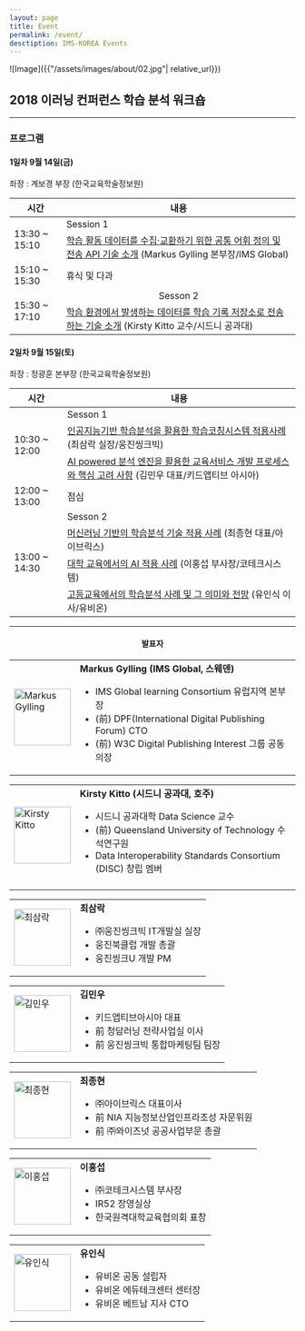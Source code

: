```yaml
---
layout: page
title: Event
permalink: /event/
desctiption: IMS-KOREA Events
---
```

![Image]({{"/assets/images/about/02.jpg"| relative_url}})
<h2 class="text-center">2018 이러닝 컨퍼런스 학습 분석 워크숍</h2>
<hr/>
<h3 class="text-center"> 프로그램 </h3>

#### 1일차 9월 14일(금)
좌장 : 계보경 부장 (한국교육학술정보원)
<table class="table table-striped table-bordered">
<tr>
<th>시간</th>
<th>내용</th>
</tr>
<tbody>
<tr>
<td rowspan="2">13:30 ~ 15:10
</td>
<td>Session 1</td>
</tr>
<tr>
<td><a href="{{ "/assets/learning-analytics-2018/LASI_Markus_Gylling_mgy-seoul-sep2018.pdf" | absolute_url }}" target="_blank">학습 활동 데이터를 수집·교환하기 위한 공통 어휘 정의 및 전송 API 기술 소개</a>
(Markus Gylling 본부장/IMS Global)
</td>
</tr>
<tr>
<td>15:10 ~ 15:30
</td>
<td>휴식 및 다과
</td>
</tr>
<tr>
<td rowspan="2">15:30 ~ 17:10
</td>
<td><center>Sesson 2</center></td>
</tr>
<tr>
<td><a href="{{ "/assets/learning-analytics-2018/LASI_Kirsty_Kitto_Kitto-final.pdf" | absolute_url }}" target="_blank">학습 환경에서 발생하는 데이터를 학습 기록 저장소로 전송하는 기술 소개</a> (Kirsty Kitto 교수/시드니 공과대)
</td>
</tr>
</tbody>
</table>

#### 2일차 9월 15일(토)

좌장 : 정광훈 본부장 (한국교육학술정보원)

<table class="table table-striped table-bordered">
<tr>
<th>시간</th>
<th>내용</th>
</tr>
<tbody>
<tr>
<td rowspan="4">10:30 ~ 12:00</td>
</tr>
<tr>
<td>Sesson 1</td>
</tr><tr>
<td><a href="{{ "/assets/learning-analytics-2018/" | absolute_url }}" target="_blank">인공지능기반 학습분석을 활용한 학습코칭시스템 적용사례</a>
(최삼락 실장/웅진씽크빅)</td>
</tr>
<tr>
<td><a href="{{ "/assets/learning-analytics-2018/LASI2_Minwoo_Kim_Kidapptive_Asia.pdf" | absolute_url }}" target="_blank">AI powered 분석 엔진을 활용한 교육서비스 개발 프로세스와 핵심 고려 사항</a>
(김민우 대표/키드앱티브 아시아)</td>
</tr>
<tr>
<td>12:00 ~ 13:00</td>
<td>점심</td>
</tr>
<tr>
<td rowspan="5">13:00 ~ 14:30</td>
<td>Sesson 2</td>
<tr>
<td><a href="{{ "/assets/learning-analytics-2018/LASI2_Jonghyun_Chae_IBRICKS.pdf" | absolute_url }}" target="_blank">머신러닝 기반의 학습분석 기술 적용 사례</a>
(최종현 대표/아이브릭스)</td>
</tr>
</tr>
<tr>
<td><a href="{{ "/assets/learning-analytics-2018/LASI2_Hongseob_Lee_Kotech.pdf" | absolute_url }}" target="_blank">대학 교육에서의 AI 적용 사례</a>
(이홍섭 부사장/코테크시스템)</td>
</tr>
<tr>
<td><a href="{{ "/assets/learning-analytics-2018/LASI2_Insik_Yoo_Ubion_Learning_Analytics_in_High_School_Edcuation.pdf" | absolute_url }}" target="_blank">고등교육에서의 학습분석 사례 및 그 의미와 전망</a>
(유인식 이사/유비온)</td>
</tr>
</tbody>
</table>

* * *

#### <center>발표자</center>

<table class="sp">
<tbody>
<tr>
<td class="col-md-2"><img src="{{ "/assets/learning-analytics-2018/speaker5_1.jpg" | absolute_url }}" alt="Markus Gylling" width="100px"/></td>
<td><strong><span style="font-size: 12pt;">Markus Gylling (IMS Global, 스웨덴) </span></strong>
<ul>
 	<li>IMS Global learning Consortium 유럽지역 본부장</li>
  <li>(前) DPF(International Digital Publishing Forum) CTO</li>
  <li>(前) W3C Digital Publishing Interest 그룹 공동 의장</li>
</ul>
</td>
</tr>
</tbody>
</table>
<table class="sp">
<tbody>
<tr>
<td class="col-md-2"><img src="{{ "/assets/learning-analytics-2018/speaker5_2.jpg" | absolute_url }}" alt="Kirsty Kitto" width="100px"/></td>
<td><strong><span style="font-size: 12pt;">Kirsty Kitto (시드니 공과대, 호주) </span></strong>
<ul>
 	<li>시드니 공과대학 Data Science 교수</li>
  <li>(前) Queensland University of Technology 수석연구원</li>
  <li>Data Interoperability Standards Consortium (DISC) 창립 멤버</li>
</ul>
</td>
</tr>
<tr>
<td colspan="2">
</td>
</tr>
</tbody>
</table>
<table class="sp">
<tbody>
<tr>
<td class="col-md-2"><img src="{{ "/assets/learning-analytics-2018/speaker5_3.png" | absolute_url }}" alt="최삼락" width="100px"/></td>
<td><strong><span style="font-size: 12pt;">최삼락 </span></strong>
<ul>
 	<li>㈜웅진씽크빅 IT개발실 실장</li>
  <li>웅진북클럽 개발 총괄</li>
  <li>웅진씽크U 개발 PM</li>
</ul></td>
</tr>
</tbody>
</table>
<table class="sp">
<tbody>
<tr>
<td class="col-md-2"><img src="{{ "/assets/learning-analytics-2018/speaker5_4.jpg" | absolute_url }}" alt="김민우" width="100px"/></td>
<td><strong><span style="font-size: 12pt;">김민우 </span></strong>
<ul>
 	<li>키드앱티브아시아 대표</li>
  <li>前 청담러닝 전략사업실 이사</li>
  <li>前 웅진씽크빅 통합마케팅팀 팀장</li>
</ul></td>
</tr>
</tbody>
</table>
<table class="sp">
<tbody>
<tr>
<td class="col-md-2"><img src="{{ "/assets/learning-analytics-2018/speaker5_5.png" | absolute_url }}" alt="최종현" width="100px"/></td>
<td><strong><span style="font-size: 12pt;">최종현 </span></strong>
<ul>
 	<li>㈜아이브릭스 대표이사</li>
  <li>前 NIA 지능정보산업인프라조성 자문위원</li>
  <li>前 ㈜와이즈넛 공공사업부문 총괄</li>
</ul></td>
</tr>
</tbody>
</table>
<table class="sp">
<tbody>
<tr>
<td class="col-md-2"><img src="{{ "/assets/learning-analytics-2018/speaker5_6.jpg" | absolute_url }}" alt="이홍섭" width="100px"/></td>
<td><strong><span style="font-size: 12pt;">이홍섭 </span></strong>
<ul>
 	<li>㈜코테크시스템 부사장</li>
  <li>IR52 장영실상</li>
  <li>한국원격대학교육협의회 표창</li>
</ul></td>
</tr>
</tbody>
</table>
<table class="sp">
<tbody>
<tr>
<td class="col-md-2"><img src="{{ "/assets/learning-analytics-2018/speaker5_7.jpg" | absolute_url }}" alt="유인식" width="100px"/></td>
<td><strong><span style="font-size: 12pt;">유인식 </span></strong><ul>
 	<li>유비온 공동 설립자</li>
  <li>유비온 에듀테크센터 센터장</li>
  <li>유비온 베트남 지사 CTO</li>
</ul></td>
</tr>
</tbody>
</table>
